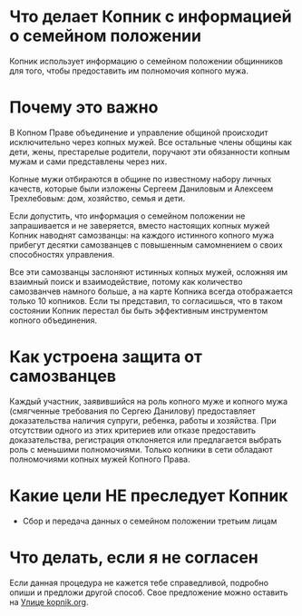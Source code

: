 # Что делает Копник с информацией о семейном положении

Копник использует информацию о семейном положении общинников для того, чтобы предоставить им полномочия копного мужа.

# Почему это важно

В Копном Праве объединение и управление общиной происходит исключительно через копных мужей. Все остальные члены общины как дети, жены, престарелые родители, поручают эти обязанности копным мужам и сами представлены через них. 

Копные мужи отбираются в общине по известному набору личных качеств, которые были изложены Сергеем Даниловым и Алексеем Трехлебовым: дом, хозяйство, семья и дети.

Если допустить, что информация о семейном положении не запрашивается и не заверяется, вместо настоящих копных мужей Копник наводнят самозванцы: на каждого истинного копного мужа прибегут десятки самозванцев с повышенным самомнением о своих способностях управления.

Все эти самозванцы заслоняют истинных копных мужей, осложняя им взаимный поиск и взаимодействие, потому как количество самозванчев намного больше, а на карте Копника всегда отображается только 10 копников. Если ты представил, то согласишься, что в таком состоянии Копник перестал бы быть эффективным инструментом копного объединения.

# Как устроена защита от самозванцев

Каждый участник, заявившийся на роль копного муже и копного мужа (смягченные требования по Сергею Данилову) предоставляет доказательства наличия супруги, ребенка, работы и хозяйства. При отсутствии одного из этих критериев или отказе предоставить доказательства, регистрация отклоняется или предлагается выбрать роль с меньшими полномочиями. Только копники в сети обладают полномочиями копных мужей Копного Права.

# Какие цели НЕ преследует Копник

 - Сбор и передача данных о семейном положении третьим лицам

# Что делать, если я не согласен

Если данная процедура не кажется тебе справедливой, подробно опиши и предложи другой способ. Свое предложение можно оставить на [Улице kopnik.org](https://vk.me/join/gPg9/g6wjgknBe034BdDdOdcjvU1MtJKZ7o=).
